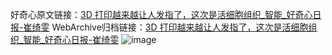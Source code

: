 好奇心原文链接：[3D 打印越来越让人发指了，这次是活细胞组织_智能_好奇心日报-崔绮雯](https://www.qdaily.com/articles/1614.html)
WebArchive归档链接：[3D 打印越来越让人发指了，这次是活细胞组织_智能_好奇心日报-崔绮雯](http://web.archive.org/web/20170430083628/http://www.qdaily.com:80/articles/1614.html)
![image](http://ww3.sinaimg.cn/large/007d5XDply1g3v4j1vc2nj30u02li7wh)